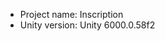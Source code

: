 <!-- UNITY CODE ASSIST INSTRUCTIONS START -->
- Project name: Inscription
- Unity version: Unity 6000.0.58f2
<!-- UNITY CODE ASSIST INSTRUCTIONS END -->